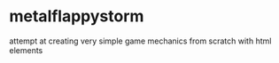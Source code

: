 metalflappystorm
================

attempt at creating very simple game mechanics from scratch with html elements
